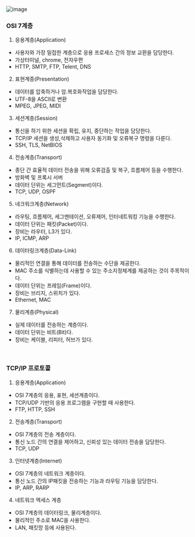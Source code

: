 ![image](https://user-images.githubusercontent.com/50320556/172038349-b9225d71-f665-4bed-a6e3-723c40a10cc0.png)  

### OSI 7계층
1) 응용계층(Application)  
- 사용자와 가장 밀접한 계층으로 응용 프로세스 간의 정보 교환을 담당한다.  
- 가상터미널, chrome, 전자우편  
-  HTTP, SMTP, FTP, Telent, DNS  
  
2) 표현계증(Presentation)  
- 데이터를 압축하거나 암.복호화작업을 담당한다.  
- UTF-8을 ASCII로 변환  
- MPEG, JPEG, MIDI  
  
3) 세션계층(Session)  
- 통신을 하기 위한 세션을 확립, 유지, 중단하는 작업을 담당한다.  
- TCP/IP 세션을 생성,삭제하고 사용자 동기화 및 오류복구 명령을 다룬다.  
- SSH, TLS, NetBIOS  
  
4) 전송계층(Transport) 
- 종단 간 효율적 데이터 전송을 위해 오류검출 및 복구, 흐름제어 등을 수행한다.  
- 방화벽 및 프록시 서버  
- 데이터 단위는 세그먼트(Segment)이다.  
- TCP, UDP, OSPF  
  
5) 네크워크계층(Network)  
- 라우팅, 흐름제어, 세그멘테이션, 오류제어, 인터네트워킹 기능을 수행한다.    
- 데이터 단위는 패킷(Packet)이다.  
- 장비는 라우터, L3가 있다.  
- IP, ICMP, ARP  
  
6) 데이터링크계층(Data-Link)  
- 물리적인 연결을 통해 데이터를 전송하는 수단을 제공한다.  
- MAC 주소를 식별하는데 사용할 수 있는 주소지정체계를 제공하는 것이 주목적이다.  
- 데이터 단위는 프레임(Frame)이다.  
- 장비는 브리지, 스위치가 있다.  
- Ethernet, MAC  
  
7) 물리계층(Physical)  
- 실제 데이터를 전송하는 계층이다.  
- 데이터 단위는 비트(Bit)다.  
- 장비는 케이블, 리피터, 허브가 있다.  

<br>

### TCP/IP 프로토콜
1) 응용계층(Application)  
- OSI 7계층의 응용, 표현, 세션계층이다.  
- TCP/UDP 기반의 응용 프로그램을 구현할 때 사용한다.  
- FTP, HTTP, SSH  

2) 전송계층(Transport)  
- OSI 7계층의 전송 계층이다.  
- 통신 노드 간의 연결을 제어하고, 신뢰성 있는 데이터 전송을 담당한다.  
- TCP, UDP  
  
3) 인터넷계층(Internet)  
- OSI 7계층의 네트워크 계층이다.  
- 통신 노드 간의 IP패킷을 전송하는 기능과 라우팅 기능을 담당한다.  
- IP, ARP, RARP  

4) 네트워크 엑세스 계층  
- OSI 7계층의 데이터링크, 물리계층이다.  
- 물리적인 주소로 MAC을 사용한다.  
- LAN, 패킷망 등에 사용된다.  

<br>
